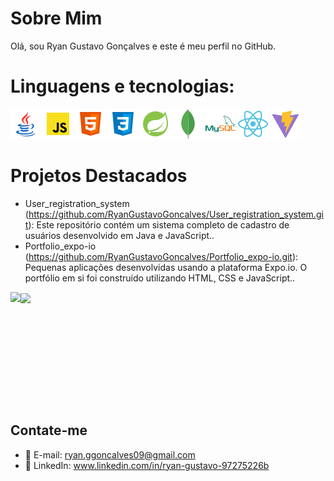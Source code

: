 # Sobre Mim

Olá, sou Ryan Gustavo Gonçalves e este é meu perfil no GitHub.

# Linguagens e tecnologias:
  <div>
  <img src="./icons/icons8-java-48.png" alt="Java">
  <img src="./icons/icons8-javascript-48.png" alt="JavaScript">
  <img src="./icons/icons8-html-48.png" alt="Html">
  <img src="./icons/icons8-css-48.png" alt="Css">
  <img src="./icons/icons8-spring-boot-48.png" alt="Spring-Boot">
  <img src="./icons/icons8-mongodb-a-cross-platform-document-oriented-database-program-48.png" alt="MongoDB"
  <br/>
  <img src="./icons/icons8-mysql-48.png" alt="Mysql">
  <img src="./icons/icons8-react-a-javascript-library-for-building-user-interfaces-48.png" alt="React">
  <img src="./icons/icons8-vite-48.png" alt="Vite">
  </div>
    
# Projetos Destacados

- User_registration_system (https://github.com/RyanGustavoGoncalves/User_registration_system.git): Este repositório contém um sistema completo de cadastro de usuários desenvolvido em Java e JavaScript..
- Portfolio_expo-io (https://github.com/RyanGustavoGoncalves/Portfolio_expo-io.git): Pequenas aplicações desenvolvidas usando a plataforma Expo.io. O portfólio em si foi construído utilizando HTML, CSS e JavaScript..

<div style="display: flex">
  <img height="180em" align="left" src="https://github-readme-stats.vercel.app/api?username=RyanGustavoGoncalves&show_icons=true&theme=transparent" />
   <a href="https://github.com/anuraghazra/convoychat">
  <img height=180em align="center" src="https://github-readme-stats.vercel.app/api/top-langs?username=RyanGustavoGoncalves&layout=compact&langs_count=8&card_width=320&show_icons=true&theme=transparent" />
  </a>
</div>

## Contate-me

- 📧 E-mail: ryan.ggoncalves09@gmail.com
- 💬 LinkedIn: www.linkedin.com/in/ryan-gustavo-97275226b
